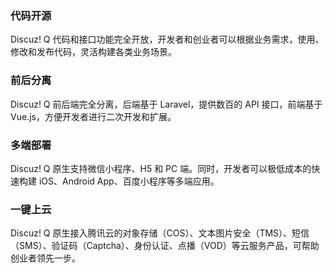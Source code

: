 
### 代码开源
Discuz! Q 代码和接口功能完全开放，开发者和创业者可以根据业务需求，使用、修改和发布代码，灵活构建各类业务场景。

### 前后分离
Discuz! Q 前后端完全分离，后端基于 Laravel，提供数百的 API 接口，前端基于 Vue.js，方便开发者进行二次开发和扩展。

###  多端部署
Discuz! Q 原生支持微信小程序、H5 和 PC 端。同时，开发者可以极低成本的快速构建 iOS、Android App、百度小程序等多端应用。

###  一键上云
Discuz! Q 原生接入腾讯云的对象存储（COS）、文本图片安全（TMS）、短信（SMS）、验证码（Captcha）、身份认证、点播（VOD）等云服务产品，可帮助创业者领先一步。
